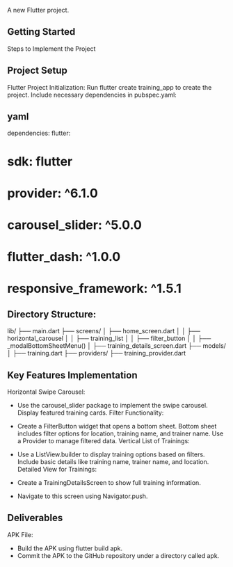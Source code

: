 
A new Flutter project.

## Getting Started

Steps to Implement the Project
## Project Setup
   Flutter Project Initialization:
   Run flutter create training_app to create the project.
   Include necessary dependencies in pubspec.yaml:
   ## yaml
  
   dependencies:
   flutter:
   # sdk: flutter
   # provider: ^6.1.0
   # carousel_slider: ^5.0.0
   # flutter_dash: ^1.0.0
   # responsive_framework: ^1.5.1



## Directory Structure:
   
   lib/
   ├── main.dart
   ├── screens/
   │   ├── home_screen.dart
   │   │           ├── horizontal_carousel
   │   │           ├── training_list
   │   │           ├── filter_button
   │   │                    ├── _modalBottomSheetMenu()
   │   ├── training_details_screen.dart
   ├── models/
   │   ├── training.dart
   ├── providers/
   ├── training_provider.dart


## Key Features Implementation
   Horizontal Swipe Carousel:

- Use the carousel_slider package to implement the swipe carousel.
  Display featured training cards.
  Filter Functionality:

- Create a FilterButton widget that opens a bottom sheet.
  Bottom sheet includes filter options for location, training name, and trainer name.
  Use a Provider to manage filtered data.
  Vertical List of Trainings:

- Use a ListView.builder to display training options based on filters.
  Include basic details like training name, trainer name, and location.
  Detailed View for Trainings:

- Create a TrainingDetailsScreen to show full training information.
- Navigate to this screen using Navigator.push.

## Deliverables
   APK File:

- Build the APK using flutter build apk.
- Commit the APK to the GitHub repository under a directory called apk.


